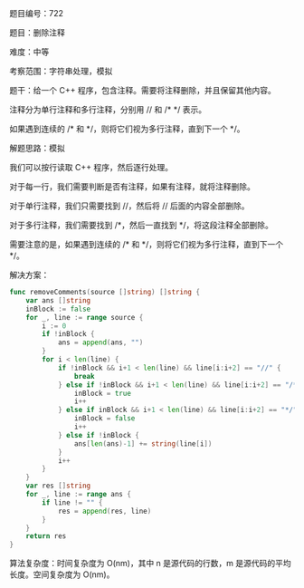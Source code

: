 题目编号：722

题目：删除注释

难度：中等

考察范围：字符串处理，模拟

题干：给一个 C++ 程序，包含注释。需要将注释删除，并且保留其他内容。

注释分为单行注释和多行注释，分别用 // 和 /* */ 表示。

如果遇到连续的 /* 和 */，则将它们视为多行注释，直到下一个 */。

解题思路：模拟

我们可以按行读取 C++ 程序，然后逐行处理。

对于每一行，我们需要判断是否有注释，如果有注释，就将注释删除。

对于单行注释，我们只需要找到 //，然后将 // 后面的内容全部删除。

对于多行注释，我们需要找到 /*，然后一直找到 */，将这段注释全部删除。

需要注意的是，如果遇到连续的 /* 和 */，则将它们视为多行注释，直到下一个 */。

解决方案：

```go
func removeComments(source []string) []string {
    var ans []string
    inBlock := false
    for _, line := range source {
        i := 0
        if !inBlock {
            ans = append(ans, "")
        }
        for i < len(line) {
            if !inBlock && i+1 < len(line) && line[i:i+2] == "//" {
                break
            } else if !inBlock && i+1 < len(line) && line[i:i+2] == "/*" {
                inBlock = true
                i++
            } else if inBlock && i+1 < len(line) && line[i:i+2] == "*/" {
                inBlock = false
                i++
            } else if !inBlock {
                ans[len(ans)-1] += string(line[i])
            }
            i++
        }
    }
    var res []string
    for _, line := range ans {
        if line != "" {
            res = append(res, line)
        }
    }
    return res
}
```

算法复杂度：时间复杂度为 O(nm)，其中 n 是源代码的行数，m 是源代码的平均长度。空间复杂度为 O(nm)。